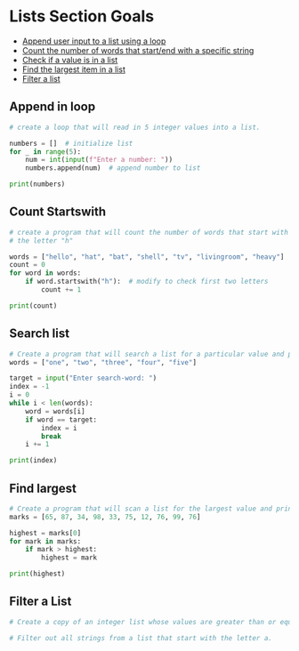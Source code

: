 # Lists Section Goals
- [Append user input to a list using a loop](#append-in-loop)
- [Count the number of words that start/end with a specific string](#count-startswith)
- [Check if a value is in a list](#search-list)
- [Find the largest item in a list](#find-largest)
- [Filter a list](#filter-a-list)

## Append in loop
```python
# create a loop that will read in 5 integer values into a list.

numbers = []  # initialize list
for _ in range(5):
    num = int(input(f"Enter a number: "))
    numbers.append(num)  # append number to list

print(numbers)
```

## Count Startswith
```python
# create a program that will count the number of words that start with 
# the letter "h"

words = ["hello", "hat", "bat", "shell", "tv", "livingroom", "heavy"]
count = 0
for word in words:
    if word.startswith("h"):  # modify to check first two letters
        count += 1

print(count)
```

## Search list
```python
# Create a program that will search a list for a particular value and print out its index location.
words = ["one", "two", "three", "four", "five"]

target = input("Enter search-word: ")
index = -1
i = 0
while i < len(words):
    word = words[i]
    if word == target:
        index = i
        break
    i += 1

print(index)
```

## Find largest
```python
# Create a program that will scan a list for the largest value and print out the value.
marks = [65, 87, 34, 98, 33, 75, 12, 76, 99, 76]

highest = marks[0]
for mark in marks:
    if mark > highest:
        highest = mark

print(highest)
```

## Filter a List
```python
# Create a copy of an integer list whose values are greater than or equal to 50.
```

```python
# Filter out all strings from a list that start with the letter a.
```
